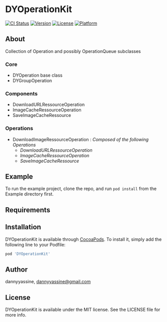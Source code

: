 # DYOperationKit

[![CI Status](http://img.shields.io/travis/dannyyassine/DYOperationKit.svg?style=flat)](https://travis-ci.org/dannyyassine/DYOperationKit)
[![Version](https://img.shields.io/cocoapods/v/DYOperationKit.svg?style=flat)](http://cocoapods.org/pods/DYOperationKit)
[![License](https://img.shields.io/cocoapods/l/DYOperationKit.svg?style=flat)](http://cocoapods.org/pods/DYOperationKit)
[![Platform](https://img.shields.io/cocoapods/p/DYOperationKit.svg?style=flat)](http://cocoapods.org/pods/DYOperationKit)

## About
Collection of Operation and possibly OperationQueue subclasses

### Core

* DYOperation base class
* DYGroupOperation

### Components

* DownloadURLRessourceOperation
* ImageCacheRessourceOperation
* SaveImageCacheRessource

### Operations

* DownloadImageRessourceOperation : *Composed of the following Operations*
    * *DownloadURLRessourceOperation*
    * *ImageCacheRessourceOperation*
    * *SaveImageCacheRessource*

## Example

To run the example project, clone the repo, and run `pod install` from the Example directory first.

## Requirements

## Installation

DYOperationKit is available through [CocoaPods](http://cocoapods.org). To install
it, simply add the following line to your Podfile:

```ruby
pod 'DYOperationKit'
```

## Author

dannyyassine, dannyyassine@gmail.com

## License

DYOperationKit is available under the MIT license. See the LICENSE file for more info.
